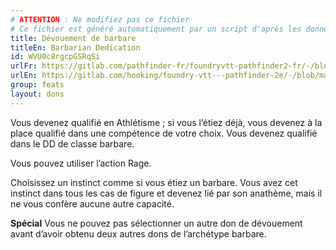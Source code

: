 ```yaml
---
# ATTENTION : Ne modifiez pas ce fichier
# Ce fichier est généré automatiquement par un script d'après les données du module Foundry VTT officiel et de sa traduction
title: Dévouement de barbare
titleEn: Barbarian Dedication
id: WVU0c8rgcpGSRqSi
urlFr: https://gitlab.com/pathfinder-fr/foundryvtt-pathfinder2-fr/-/blob/master/data/feats/WVU0c8rgcpGSRqSi.htm
urlEn: https://gitlab.com/hooking/foundry-vtt---pathfinder-2e/-/blob/master/packs/data/feats.db/barbarian-dedication.json
group: feats
layout: dons
---
```

Vous devenez qualifié en Athlétisme ; si vous l’étiez déjà, vous devenez à la place qualifié dans une compétence de votre choix. Vous devenez qualifié dans le DD de classe barbare.

Vous pouvez utiliser l’action Rage.

Choisissez un instinct comme si vous étiez un barbare. Vous avez cet instinct dans tous les cas de figure et devenez lié par son anathème, mais il ne vous confère aucune autre capacité.

**Spécial** Vous ne pouvez pas sélectionner un autre don de dévouement avant d’avoir obtenu deux autres dons de l’archétype barbare.


